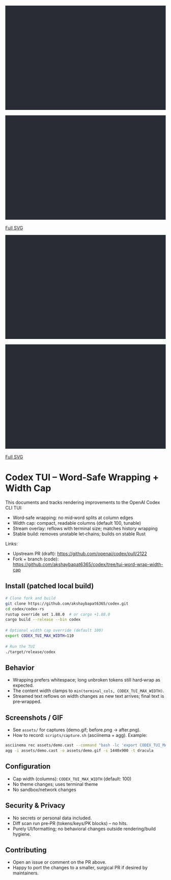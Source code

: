 
![Demo](assets/demo-from-svg.gif)

![Before](assets/demo-from-svg.png)

[Full SVG](assets/demo.svg)



![Demo](assets/demo-from-svg.gif)

![Before](assets/demo-from-svg.png)

[Full SVG](assets/demo.svg)


# Codex TUI – Word‑Safe Wrapping + Width Cap

This documents and tracks rendering improvements to the OpenAI Codex CLI TUI:

- Word‑safe wrapping: no mid‑word splits at column edges
- Width cap: compact, readable columns (default 100, tunable)
- Stream overlay: reflows with terminal size; matches history wrapping
- Stable build: removes unstable let‑chains; builds on stable Rust

Links:
- Upstream PR (draft): https://github.com/openai/codex/pull/2122
- Fork + branch (code): https://github.com/akshaybapat6365/codex/tree/tui-word-wrap-width-cap

## Install (patched local build)
```bash
# Clone fork and build
git clone https://github.com/akshaybapat6365/codex.git
cd codex/codex-rs
rustup override set 1.88.0  # or cargo +1.88.0
cargo build --release --bin codex

# Optional width cap override (default 100)
export CODEX_TUI_MAX_WIDTH=110

# Run the TUI
./target/release/codex
```

## Behavior
- Wrapping prefers whitespace; long unbroken tokens still hard‑wrap as expected.
- The content width clamps to `min(terminal_cols, CODEX_TUI_MAX_WIDTH)`.
- Streamed text reflows on width changes as new text arrives; final text is pre‑wrapped.

## Screenshots / GIF
- See `assets/` for captures (demo.gif; before.png → after.png).
- How to record: `scripts/capture.sh` (asciinema + agg). Example:
```bash
asciinema rec assets/demo.cast --command "bash -lc 'export CODEX_TUI_MAX_WIDTH=100; codex'"
agg -i assets/demo.cast -o assets/demo.gif -s 1440x900 -t dracula
```

## Configuration
- Cap width (columns): `CODEX_TUI_MAX_WIDTH` (default: 100)
- No theme changes; uses terminal theme
- No sandbox/network changes

## Security & Privacy
- No secrets or personal data included.
- Diff scan run pre‑PR (tokens/keys/PK blocks) – no hits.
- Purely UI/formatting; no behavioral changes outside rendering/build hygiene.

## Contributing
- Open an issue or comment on the PR above.
- Happy to port the changes to a smaller, surgical PR if desired by maintainers.